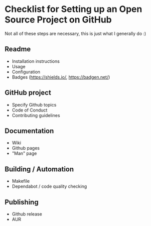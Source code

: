 
# Checklist for Setting up an Open Source Project on GitHub

Not all of these steps are necessary, this is just what I generally do :)

## Readme

 - Installation instructions
 - Usage
 - Configuration
 - Badges (https://shields.io/, https://badgen.net/)

## GitHub project

 - Specify Github topics
 - Code of Conduct
 - Contributing guidelines

## Documentation

 - Wiki
 - Github pages
 - "Man" page

## Building / Automation

 - Makefile
 - Dependabot / code quality checking

## Publishing

 - Github release
 - AUR
